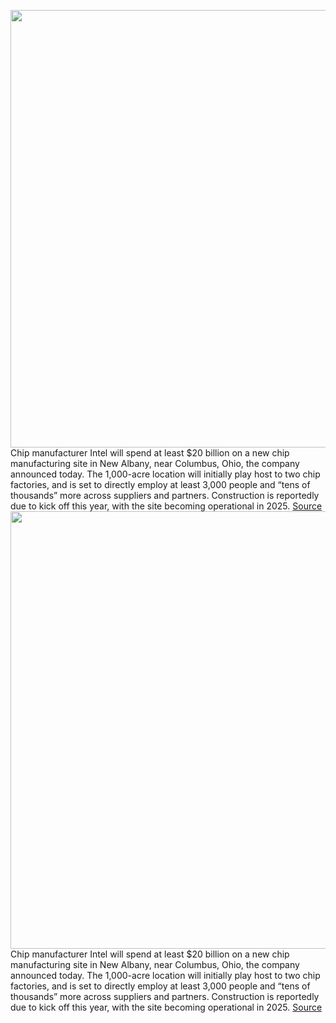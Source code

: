 <img src='https://cdn.vox-cdn.com/thumbor/xz_kXSSd7BIYh6w8GIgmZhuPBuE=/0x0:2012x1341/1200x800/filters:focal(846x511:1166x831)/cdn.vox-cdn.com/uploads/chorus_image/image/70415297/Intel_fabrication_plants_1.0.jpg' width='700px' /><br/>
Chip manufacturer Intel will spend at least $20 billion on a new chip manufacturing site in New Albany, near Columbus, Ohio, the company announced today. The 1,000-acre location will initially play host to two chip factories, and is set to directly employ at least 3,000 people and “tens of thousands” more across suppliers and partners. Construction is reportedly due to kick off this year, with the site becoming operational in 2025.
<a href='https://www.theverge.com/2022/1/21/22894612/intel-ohio-chip-plant-20-billion-processor-shortage'> Source <a/><img src='https://cdn.vox-cdn.com/thumbor/xz_kXSSd7BIYh6w8GIgmZhuPBuE=/0x0:2012x1341/1200x800/filters:focal(846x511:1166x831)/cdn.vox-cdn.com/uploads/chorus_image/image/70415297/Intel_fabrication_plants_1.0.jpg' width='700px' /><br/>
Chip manufacturer Intel will spend at least $20 billion on a new chip manufacturing site in New Albany, near Columbus, Ohio, the company announced today. The 1,000-acre location will initially play host to two chip factories, and is set to directly employ at least 3,000 people and “tens of thousands” more across suppliers and partners. Construction is reportedly due to kick off this year, with the site becoming operational in 2025.
<a href='https://www.theverge.com/2022/1/21/22894612/intel-ohio-chip-plant-20-billion-processor-shortage'> Source <a/>